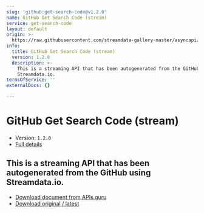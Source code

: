 ```yaml
---
slug: 'github:get-search-code@v1.2.0'
name: GitHub Get Search Code (stream)
service: get-search-code
layout: default
origin: >-
  https://raw.githubusercontent.com/streamdata-gallery-master/asyncapi/master/_listings/github/github-get-search-code-stream-async.md
info:
  title: GitHub Get Search Code (stream)
  version: 1.2.0
  description: >-
    This is a streaming API that has been autogenerated from the GitHub using
    Streamdata.io.
termsOfService: ''
externalDocs: {}

---
```

# GitHub Get Search Code (stream)

* Version: `1.2.0`
* [Full details](../html/github:get-search-code@v1.2.0.html)




## This is a streaming API that has been autogenerated from the GitHub using Streamdata.io.



* [Download document from APIs.guru](https://raw.githubusercontent.com/APIs-guru/asyncapi-directory/master/docs/APIs/github%3Aget-search-code%40v1.2.0.yaml)
* [Download original / latest](https://raw.githubusercontent.com/streamdata-gallery-master/asyncapi/master/_listings/github/github-get-search-code-stream-async.md)

<script type="application/ld+json">
{
  "@context": "http://schema.org/",
  "@type": "WebAPI",
  "description": "This is a streaming API that has been autogenerated from the GitHub using Streamdata.io.",
  "documentation": "",

  "name": "GitHub Get Search Code (stream)"
}
</script>
